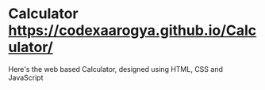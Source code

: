 # Calculator  https://codexaarogya.github.io/Calculator/
Here's the web based Calculator, designed using HTML, CSS and JavaScript
